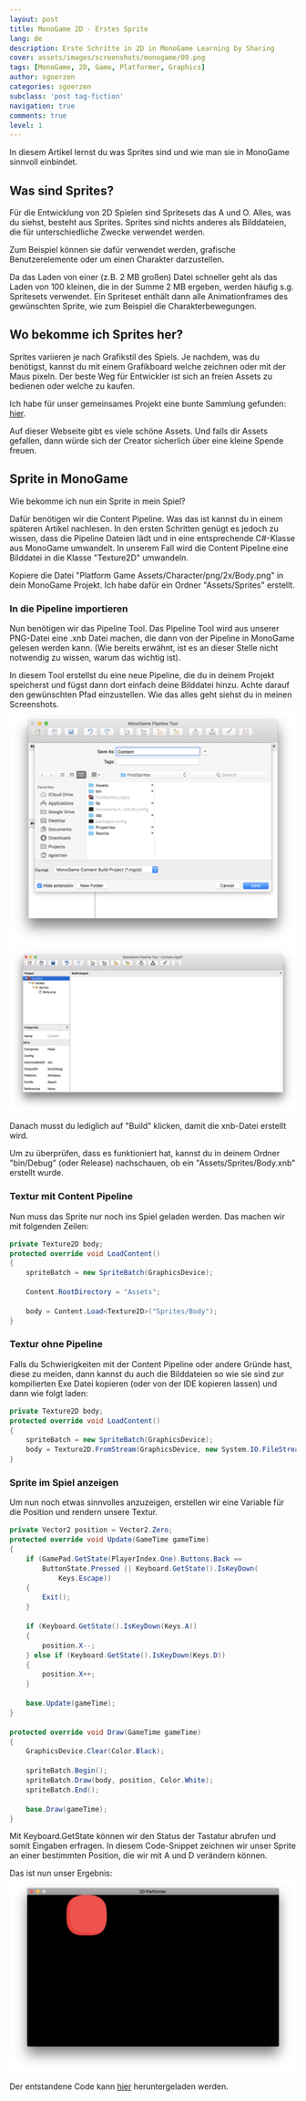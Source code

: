 ```yaml
---
layout: post
title: MonoGame 2D - Erstes Sprite
lang: de
description: Erste Schritte in 2D in MonoGame Learning by Sharing
cover: assets/images/screenshots/monogame/09.png
tags: [MonoGame, 2D, Game, Platformer, Graphics]
author: sgoerzen
categories: sgoerzen
subclass: 'post tag-fiction'
navigation: true
comments: true
level: 1
---
```


In diesem Artikel lernst du was Sprites sind und wie man sie in MonoGame sinnvoll einbindet.

## Was sind Sprites?
Für die Entwicklung von 2D Spielen sind Spritesets das A und O. Alles, was du siehst, besteht aus Sprites. 
Sprites sind nichts anderes als Bilddateien, die für unterschiedliche Zwecke verwendet werden. 

Zum Beispiel können sie dafür verwendet werden, grafische Benutzerelemente oder um einen Charakter  darzustellen.

Da das Laden von einer (z.B. 2 MB großen) Datei schneller geht als das Laden von 100 kleinen, die in der Summe 2 MB ergeben, werden häufig s.g. Spritesets verwendet. Ein Spriteset enthält dann alle Animationframes des gewünschten Sprite, wie zum Beispiel die Charakterbewegungen.

## Wo bekomme ich Sprites her?
Sprites variieren je nach Grafikstil des Spiels. Je nachdem, was du benötigst, kannst du mit einem Grafikboard welche zeichnen oder mit der Maus pixeln. Der beste Weg für Entwickler ist sich an freien Assets zu bedienen oder welche zu kaufen.

Ich habe für unser gemeinsames Projekt eine bunte Sammlung gefunden: [hier](https://bayat.itch.io/platform-game-assets).

Auf dieser Webseite gibt es viele schöne Assets.
Und falls dir Assets gefallen, dann würde sich der Creator sicherlich über eine kleine Spende freuen.
## Sprite in MonoGame
Wie bekomme ich nun ein Sprite in mein Spiel?

Dafür benötigen wir die Content Pipeline. Was das ist kannst du in einem späteren Artikel nachlesen. In den ersten Schritten genügt es jedoch zu wissen, dass die Pipeline Dateien lädt und in eine entsprechende C#-Klasse aus MonoGame umwandelt.
In unserem Fall wird die Content Pipeline eine Bilddatei in die Klasse "Texture2D" umwandeln.

Kopiere die Datei "Platform Game Assets/Character/png/2x/Body.png" in dein MonoGame Projekt. Ich habe dafür ein Ordner "Assets/Sprites" erstellt.

### In die Pipeline importieren
Nun benötigen wir das Pipeline Tool. Das Pipeline Tool wird aus unserer PNG-Datei eine .xnb Datei machen, die dann von der Pipeline in MonoGame gelesen werden kann. (Wie bereits erwähnt, ist es an dieser Stelle nicht notwendig zu wissen, warum das wichtig ist).

In diesem Tool erstellst du eine neue Pipeline, die du in deinem Projekt speicherst und fügst dann dort einfach deine Bilddatei hinzu. Achte darauf den gewünschten Pfad einzustellen. Wie das alles geht siehst du in meinen Screenshots.
![Create Pipeline](/assets/images/screenshots/monogame/07.png) 
![Pipeline Settings](/assets/images/screenshots/monogame/08.png)

Danach musst du lediglich auf "Build" klicken, damit die xnb-Datei erstellt wird.

Um zu überprüfen, dass es funktioniert hat, kannst du in deinem Ordner "bin/Debug" (oder Release) nachschauen, ob ein "Assets/Sprites/Body.xnb" erstellt wurde.
### Textur mit Content Pipeline
Nun muss das Sprite nur noch ins Spiel geladen werden. Das machen wir mit folgenden Zeilen:
```cs
private Texture2D body;
protected override void LoadContent()
{
    spriteBatch = new SpriteBatch(GraphicsDevice);

    Content.RootDirectory = "Assets";

    body = Content.Load<Texture2D>("Sprites/Body");
}
``` 
### Textur ohne Pipeline
Falls du Schwierigkeiten mit der Content Pipeline oder andere Gründe hast, diese zu meiden, dann kannst du auch die Bilddateien so wie sie sind zur kompilierten Exe Datei kopieren (oder von der IDE kopieren lassen) und dann wie folgt laden:
```cs
private Texture2D body;
protected override void LoadContent()
{
    spriteBatch = new SpriteBatch(GraphicsDevice);
    body = Texture2D.FromStream(GraphicsDevice, new System.IO.FileStream("Assets/Sprites/body.png", System.IO.FileMode.Open));
}
```
### Sprite im Spiel anzeigen
Um nun noch etwas sinnvolles anzuzeigen, erstellen wir eine Variable für die Position und rendern unsere Textur.

```cs
private Vector2 position = Vector2.Zero;
protected override void Update(GameTime gameTime)
{
    if (GamePad.GetState(PlayerIndex.One).Buttons.Back ==
        ButtonState.Pressed || Keyboard.GetState().IsKeyDown(
            Keys.Escape))
    {
        Exit();
    }

    if (Keyboard.GetState().IsKeyDown(Keys.A))
    {
        position.X--;
    } else if (Keyboard.GetState().IsKeyDown(Keys.D))
    {
        position.X++;
    }
    
    base.Update(gameTime);
}

protected override void Draw(GameTime gameTime)
{
    GraphicsDevice.Clear(Color.Black);

    spriteBatch.Begin();
    spriteBatch.Draw(body, position, Color.White);
    spriteBatch.End();

    base.Draw(gameTime);
}
```

Mit Keyboard.GetState können wir den Status der Tastatur abrufen und somit Eingaben erfragen. In diesem Code-Snippet zeichnen wir unser Sprite an einer bestimmten Position, die wir mit A und D verändern können.

Das ist nun unser Ergebnis:
![First Sprite](/assets/images/screenshots/monogame/09.png)

Der entstandene Code kann [hier](https://github.com/SGoerzen/2dplatformer/tree/master/first-sprites) heruntergeladen werden.